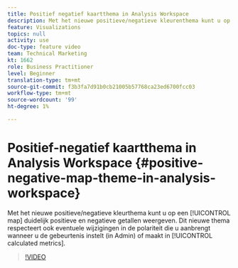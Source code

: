 ```yaml
---
title: Positief negatief kaartthema in Analysis Workspace
description: Met het nieuwe positieve/negatieve kleurenthema kunt u op een kaart duidelijk positieve en negatieve getallen weergeven. Dit nieuwe thema respecteert ook eventuele wijzigingen in de polariteit die u aanbrengt wanneer u de gebeurtenis instelt (in Admin) of maakt in berekende metriek.
feature: Visualizations
topics: null
activity: use
doc-type: feature video
team: Technical Marketing
kt: 1662
role: Business Practitioner
level: Beginner
translation-type: tm+mt
source-git-commit: f3b3fa7d91b0cb21005b57768ca23ed6700fcc03
workflow-type: tm+mt
source-wordcount: '99'
ht-degree: 1%

---
```



# Positief-negatief kaartthema in Analysis Workspace {#positive-negative-map-theme-in-analysis-workspace}

Met het nieuwe positieve/negatieve kleurthema kunt u op een [!UICONTROL map] duidelijk positieve en negatieve getallen weergeven. Dit nieuwe thema respecteert ook eventuele wijzigingen in de polariteit die u aanbrengt wanneer u de gebeurtenis instelt (in Admin) of maakt in [!UICONTROL calculated metrics].

>[!VIDEO](https://video.tv.adobe.com/v/23127/?quality=12)
